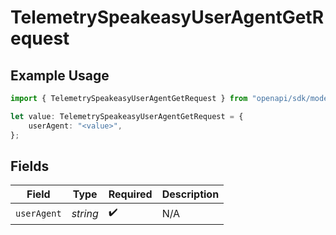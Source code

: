 # TelemetrySpeakeasyUserAgentGetRequest

## Example Usage

```typescript
import { TelemetrySpeakeasyUserAgentGetRequest } from "openapi/sdk/models/operations";

let value: TelemetrySpeakeasyUserAgentGetRequest = {
    userAgent: "<value>",
};
```

## Fields

| Field              | Type               | Required           | Description        |
| ------------------ | ------------------ | ------------------ | ------------------ |
| `userAgent`        | *string*           | :heavy_check_mark: | N/A                |